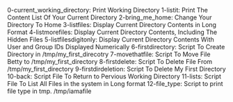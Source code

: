 0-current_working_directory: Print Working Directory
1-listit: Print The Content List Of Your Current Directory
2-bring_me_home: Change Your Directory To Home
3-listfiles: Display Current Directory Contents in Long Format
4-listmorefiles: Display Current Directory Contents, Including The Hidden Files
5-listfilesdigitonly: Display Current Directory Contents With User and Group IDs Displayed Numerically
6-firstdirectory: Script To Create Directory in /tmp/my_first_direcotry
7-movethatfile: Script To Move File Betty to /tmp/my_first_directory
8-firstdelete: Script To Delete File From /tmp/my_first_directory
9-firstdirdeletion: Script To Delete My First Directory
10-back: Script File To Return to Pervious Working Directory
11-lists: Script File To List All Files in the system in Long format
12-file_type: Script to print file type in tmp. /tmp/iamafile
